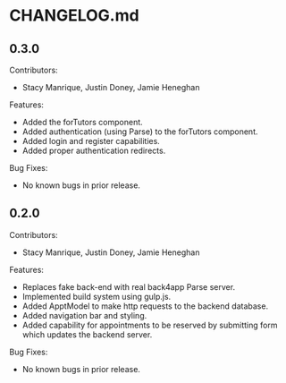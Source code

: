 # CHANGELOG.md

## 0.3.0 

Contributors:

  - Stacy Manrique, Justin Doney, Jamie Heneghan

Features:

  - Added the forTutors component. 
  - Added authentication (using Parse) to the forTutors component. 
  - Added login and register capabilities. 
  - Added proper authentication redirects. 

Bug Fixes: 

 - No known bugs in prior release.

## 0.2.0 

Contributors:

  - Stacy Manrique, Justin Doney, Jamie Heneghan

Features:

  - Replaces fake back-end with real back4app Parse server.
  - Implemented build system using gulp.js.
  - Added ApptModel to make http requests to the backend database.
  - Added navigation bar and styling.
  - Added capability for appointments to be reserved by submitting form which updates the backend server.

Bug Fixes: 

 - No known bugs in prior release.
 
 

